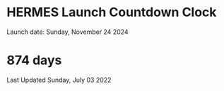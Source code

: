 # HERMES Launch Countdown Clock

Launch date: Sunday, November 24 2024
# 874 days

Last Updated Sunday, July 03 2022